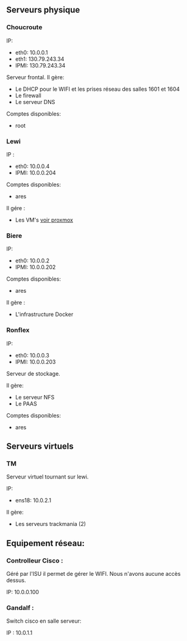 ## Serveurs physique

### Choucroute

IP:

- eth0: 10.0.0.1
- eth1: 130.79.243.34
- IPMI: 130.79.243.34

Serveur frontal. Il gère:

- Le DHCP pour le WIFI et les prises réseau des salles 1601 et 1604
- Le firewall
- Le serveur DNS

Comptes disponibles:

- root

### Lewi

IP :

- eth0: 10.0.0.4
- IPMI: 10.0.0.204

Comptes disponibles:

- ares

Il gére :

  - Les VM's [voir proxmox](https://todo.fr/todo)

### Biere
IP:

- eth0: 10.0.0.2
- IPMI: 10.0.0.202

Comptes disponibles:

- ares

Il gère :

  - L'infrastructure Docker

### Ronflex

IP:

- eth0: 10.0.0.3
- IPMI: 10.0.0.203

Serveur de stockage.

Il gère:

- Le serveur NFS
- Le PAAS

Comptes disponibles:

- ares

## Serveurs virtuels

### TM

Serveur virtuel tournant sur lewi.

IP:

 - ens18: 10.0.2.1

Il gère:

 - Les serveurs trackmania (2)


## Equipement réseau:

### Controlleur Cisco :
Géré par l'ISU il permet de gérer le WIFI. Nous n'avons aucune accès dessus.

IP: 10.0.0.100

### Gandalf :
Switch cisco en salle serveur:

IP : 10.0.1.1
